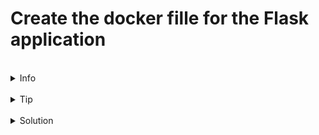 # Create the docker fille for the Flask application


<br>
<details><summary>Info</summary>
<br>

This example is more sophisticated than the previous Java application version. As well as copying the supplied files in to the image it also runs some setup processes.

Here's what we want to include in the docker file

* Build an image starting with the Python 3.7 image. (python:3.7-alpine)
* Set the working directory to /code.
* Set environment variables used by the flask command. - FLASK_APP=app.py and FLASK_RUN_HOST=0.0.0.0
* Install gcc and other dependencies - this is the command - apk add --no-cache gcc musl-dev linux-headers
* Copy requirements.txt and install the Python dependencies. This is the command - pip install -r requirements.txt
* Add metadata to the image to describe that the container is listening on port 5000
* Copy the current directory . in the project to the workdir . in the image.
* Set the default command for the container to flask run.



FROM <image> - this specifies the base image that the build will extend.
WORKDIR <path> - this instruction specifies the "working directory" or the path in the image where files will be copied and commands will be executed.
COPY <host-path> <image-path> - this instruction tells the builder to copy files from the host and put them into the container image.
RUN <command> - this instruction tells the builder to run the specified command.
ENV <name> <value> - this instruction sets an environment variable that a running container will use.
EXPOSE <port-number> - this instruction sets configuration on the image that indicates a port the image would like to expose.
USER <user-or-uid> - this instruction sets the default user for all subsequent instructions.
CMD ["<command>", "<arg1>"] - this instruction sets the default command a container using this image will run.
ENTRYPOINT ["<executable>", "<param1>", "<param2>"] - An ENTRYPOINT allows you to configure a container that will run as an executable. Once the container is created this is the command that will run.

<br>
To read through all of the instructions or go into greater detail, check out the [Dockerfile reference](https://docs.docker.com/reference/dockerfile/).

</details>

<br>
<details><summary>Tip</summary>
<br>
To run a command in a Dockerfile just prefix the command with the RUN instuction e.g. `RUN apk add --no-cache gcc musl-dev linux-headers`
</details>


<br>
<details><summary>Solution</summary>
<br>
Create a Dockerfile, copy the content below into it and save it.

```plain
FROM python:3.7-alpine
WORKDIR /code
ENV FLASK_APP=app.py
ENV FLASK_RUN_HOST=0.0.0.0
RUN apk add --no-cache gcc musl-dev linux-headers
COPY requirements.txt requirements.txt
RUN pip install -r requirements.txt
EXPOSE 5000
COPY . .
CMD ["flask", "run"]
```{{copy}}
</details>